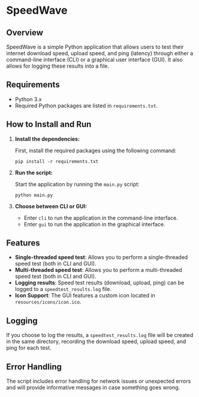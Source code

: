 
# SpeedWave

## Overview
SpeedWave is a simple Python application that allows users to test their internet download speed, upload speed, and ping (latency) through either a command-line interface (CLI) or a graphical user interface (GUI). It also allows for logging these results into a file.

## Requirements
- Python 3.x
- Required Python packages are listed in `requirements.txt`.

## How to Install and Run

1. **Install the dependencies:**

    First, install the required packages using the following command:
    ```
    pip install -r requirements.txt
    ```

2. **Run the script:**

    Start the application by running the `main.py` script:
    ```
    python main.py
    ```

3. **Choose between CLI or GUI:**

    - Enter `cli` to run the application in the command-line interface.
    - Enter `gui` to run the application in the graphical interface.

## Features
- **Single-threaded speed test**: Allows you to perform a single-threaded speed test (both in CLI and GUI).
- **Multi-threaded speed test**: Allows you to perform a multi-threaded speed test (both in CLI and GUI).
- **Logging results**: Speed test results (download, upload, ping) can be logged to a `speedtest_results.log` file.
- **Icon Support**: The GUI features a custom icon located in `resources/icons/icon.ico`.

## Logging
If you choose to log the results, a `speedtest_results.log` file will be created in the same directory, recording the download speed, upload speed, and ping for each test.

## Error Handling
The script includes error handling for network issues or unexpected errors and will provide informative messages in case something goes wrong.
